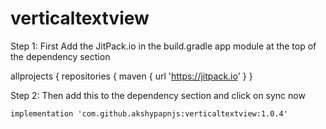# verticaltextview
Step 1: First Add the JitPack.io in the build.gradle app module at the top of the dependency section

allprojects {
    repositories {
        maven { url 'https://jitpack.io' }
    }
    
Step 2: Then add this to the dependency section and click on sync now

    implementation 'com.github.akshypapnjs:verticaltextview:1.0.4'

